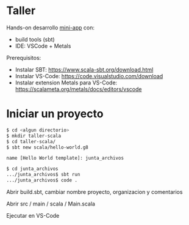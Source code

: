 # Taller 

Hands-on desarrollo [mini-app](mini-app.md) con:

- build tools (sbt)
- IDE: VSCode + Metals

Prerequisitos:

- Instalar SBT: https://www.scala-sbt.org/download.html
- Instalar VS-Code: https://code.visualstudio.com/download
- Instalar extension Metals para VS-Code: https://scalameta.org/metals/docs/editors/vscode

# Iniciar un proyecto

```bash
$ cd <algun directorio>
$ mkdir taller-scala
$ cd taller-scala/
$ sbt new scala/hello-world.g8
```

```
name [Hello World template]: junta_archivos
```

```bash
$ cd junta_archivos
.../junta_archivos$ sbt run
.../junta_archivos$ code .
```

Abrir build.sbt, cambiar nombre proyecto, organizacion y comentarios

Abrir src / main / scala / Main.scala

Ejecutar en VS-Code
